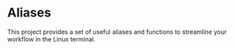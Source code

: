 # Aliases

This project provides a set of useful aliases and functions to streamline your workflow in the Linux terminal.
